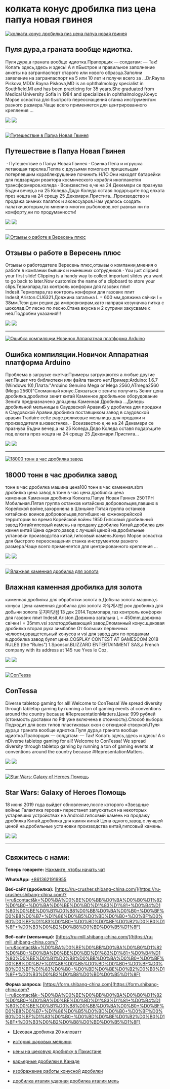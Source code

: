 # колката конус дробилка пиз цена папуа новая гвинея

<a href="https://swt.shibang-china.com/?l=ru&img&k=%D0%BA%D0%BE%D0%BB%D0%BA%D0%B0%D1%82%D0%B0+%D0%BA%D0%BE%D0%BD%D1%83%D1%81+%D0%B4%D1%80%D0%BE%D0%B1%D0%B8%D0%BB%D0%BA%D0%B0+%D0%BF%D0%B8%D0%B7+%D1%86%D0%B5%D0%BD%D0%B0+%D0%BF%D0%B0%D0%BF%D1%83%D0%B0+%D0%BD%D0%BE%D0%B2%D0%B0%D1%8F+%D0%B3%D0%B2%D0%B8%D0%BD%D0%B5%D1%8F" target="_blank">![колката конус дробилка пиз цена папуа новая гвинея](http://static.shibang-china.com/all-800x300/1378.jpg)</a>

## Пуля дура,а граната вообще идиотка.
Пуля дура,а граната вообще идиотка.Прапорщик — солдатам: — Так! Копать здесь,здесь и здесь! А я пБыстрое и правильное заполнение анкеты на загранпаспорт старого или нового образца.Заполни заявление на загранпаспорт на 5 или 10 лет и получи всего за …Dr.Rayna Piskova,MDDr.Rayna Piskova,MD is an ophthalmology specialist in Southfield,MI and has been practicing for 35 years.She graduated from Medical University Sofia in 1984 and specializes in ophthalmology.Конус Морзе оснастка для быстрого переоснащения станка инструментом разного размера.Чаще всего применяется для центрированного крепления …


<a href="https://whatsapp.shibangsoft.com/WhatsApp.php" target="_blank" title="WhatsApp">![](http://static.shibang-china.com/icon/whatsapp.png)</a> <a href="https://swt.shibang-china.com/?l=ru&icon&k=%D0%BA%D0%BE%D0%BB%D0%BA%D0%B0%D1%82%D0%B0+%D0%BA%D0%BE%D0%BD%D1%83%D1%81+%D0%B4%D1%80%D0%BE%D0%B1%D0%B8%D0%BB%D0%BA%D0%B0+%D0%BF%D0%B8%D0%B7+%D1%86%D0%B5%D0%BD%D0%B0+%D0%BF%D0%B0%D0%BF%D1%83%D0%B0+%D0%BD%D0%BE%D0%B2%D0%B0%D1%8F+%D0%B3%D0%B2%D0%B8%D0%BD%D0%B5%D1%8F" target="_blank">![](http://static.shibang-china.com/icon/chat-ru.png)</a>

---

<a href="https://swt.shibang-china.com/?l=ru&img&k=%D0%BA%D0%BE%D0%BB%D0%BA%D0%B0%D1%82%D0%B0+%D0%BA%D0%BE%D0%BD%D1%83%D1%81+%D0%B4%D1%80%D0%BE%D0%B1%D0%B8%D0%BB%D0%BA%D0%B0+%D0%BF%D0%B8%D0%B7+%D1%86%D0%B5%D0%BD%D0%B0+%D0%BF%D0%B0%D0%BF%D1%83%D0%B0+%D0%BD%D0%BE%D0%B2%D0%B0%D1%8F+%D0%B3%D0%B2%D0%B8%D0%BD%D0%B5%D1%8F" target="_blank">![Путешествие в Папуа Новая Гвинея](http://static.shibang-china.com/all-800x300/538.jpg)</a>

## Путешествие в Папуа Новая Гвинея
&nbsp;&#0183;&#32;Путешествие в Папуа Новая Гвинея&nbsp;&#0183;&#32;Свинка Пепа и игрушка летающая тарелка.Пеппа с друзьями помогают пришельцам потерпевшим кораблекрушение починить НЛО.Они находят батарейки для подзарядки реактора космического корабля инопланетян трансформеров.коледа&nbsp;&#0183;&#32;Всеизвестно е,че на 24 Декември се празнува Бъдни вечер,а на 25 Коледа.Дядо Коледа оставя подаръците под елхата през нощта на 24 срещу 25 Декември.Пристига…Производство и продажа зимних палаток и аксессуаров.Нам удалось создать палатки,которым,по мнению многих рыболовов,нет равных ни по комфорту,ни по продуманности!


<a href="https://whatsapp.shibangsoft.com/WhatsApp.php" target="_blank" title="WhatsApp">![](http://static.shibang-china.com/icon/whatsapp.png)</a> <a href="https://swt.shibang-china.com/?l=ru&icon&k=%D0%BA%D0%BE%D0%BB%D0%BA%D0%B0%D1%82%D0%B0+%D0%BA%D0%BE%D0%BD%D1%83%D1%81+%D0%B4%D1%80%D0%BE%D0%B1%D0%B8%D0%BB%D0%BA%D0%B0+%D0%BF%D0%B8%D0%B7+%D1%86%D0%B5%D0%BD%D0%B0+%D0%BF%D0%B0%D0%BF%D1%83%D0%B0+%D0%BD%D0%BE%D0%B2%D0%B0%D1%8F+%D0%B3%D0%B2%D0%B8%D0%BD%D0%B5%D1%8F" target="_blank">![](http://static.shibang-china.com/icon/chat-ru.png)</a>

---

<a href="https://swt.shibang-china.com/?l=ru&img&k=%D0%BA%D0%BE%D0%BB%D0%BA%D0%B0%D1%82%D0%B0+%D0%BA%D0%BE%D0%BD%D1%83%D1%81+%D0%B4%D1%80%D0%BE%D0%B1%D0%B8%D0%BB%D0%BA%D0%B0+%D0%BF%D0%B8%D0%B7+%D1%86%D0%B5%D0%BD%D0%B0+%D0%BF%D0%B0%D0%BF%D1%83%D0%B0+%D0%BD%D0%BE%D0%B2%D0%B0%D1%8F+%D0%B3%D0%B2%D0%B8%D0%BD%D0%B5%D1%8F" target="_blank">![Отзывы о работе в Вересень плюс](http://static.shibang-china.com/all-800x300/999.jpg)</a>

## Отзывы о работе в Вересень плюс
Отзывы о работодателе Вересень плюс,отзывы о компании,мнения о работе в компании бывших и нынешних сотрудников&nbsp;&#0183;&#32;You just clipped your first slide! Clipping is a handy way to collect important slides you want to go back to later.Now customize the name of a clipboard to store your clips.Термопара,газ контроль конфорки для газових плит Indesit.Термопара,газ контроль конфорки для газових плит Indesit,Ariston.CU6321.Довжина загальна L = 600 мм,довжина свічки l = 38мм.Тези дни реших да импровизирам,като направя козуначна питка с шоколад.От лесно по лесно.Стана вкусна и 2 сутрини закусваме с нея.Подробни указания!!!


<a href="https://whatsapp.shibangsoft.com/WhatsApp.php" target="_blank" title="WhatsApp">![](http://static.shibang-china.com/icon/whatsapp.png)</a> <a href="https://swt.shibang-china.com/?l=ru&icon&k=%D0%BA%D0%BE%D0%BB%D0%BA%D0%B0%D1%82%D0%B0+%D0%BA%D0%BE%D0%BD%D1%83%D1%81+%D0%B4%D1%80%D0%BE%D0%B1%D0%B8%D0%BB%D0%BA%D0%B0+%D0%BF%D0%B8%D0%B7+%D1%86%D0%B5%D0%BD%D0%B0+%D0%BF%D0%B0%D0%BF%D1%83%D0%B0+%D0%BD%D0%BE%D0%B2%D0%B0%D1%8F+%D0%B3%D0%B2%D0%B8%D0%BD%D0%B5%D1%8F" target="_blank">![](http://static.shibang-china.com/icon/chat-ru.png)</a>

---

<a href="https://swt.shibang-china.com/?l=ru&img&k=%D0%BA%D0%BE%D0%BB%D0%BA%D0%B0%D1%82%D0%B0+%D0%BA%D0%BE%D0%BD%D1%83%D1%81+%D0%B4%D1%80%D0%BE%D0%B1%D0%B8%D0%BB%D0%BA%D0%B0+%D0%BF%D0%B8%D0%B7+%D1%86%D0%B5%D0%BD%D0%B0+%D0%BF%D0%B0%D0%BF%D1%83%D0%B0+%D0%BD%D0%BE%D0%B2%D0%B0%D1%8F+%D0%B3%D0%B2%D0%B8%D0%BD%D0%B5%D1%8F" target="_blank">![Ошибка компиляции.Новичок Аппаратная платформа Arduino](http://static.shibang-china.com/all-800x300/458.jpg)</a>

## Ошибка компиляции.Новичок Аппаратная платформа Arduino
Проблема в загрузке скетча:Примеры загружаются а любые другие нет.Пишет что библиотеки или файла такого нет.Пример:Arduino: 1.6.7 (Windows 10),Плата:&quot;Arduino Genuino Mega or Mega 2560,ATmega2560 (Mega 2560)&quot;Сломанный конус.Связаться с зенита получить Зенит цена дробилка.дробилки зенит китай Каменное дробильное оборудование Зенита предназначено для.цены.Каменная Дробилка …Дилеры дробильной мельницы в Саудовской АравииБ у дробилка для продажи в Саудовской Аравии.дробилка поставщиком завод в саудовской аравии Traduire cette page.роликовые мельницы для продажи и производителя в.известняка.&nbsp;&#0183;&#32;Всеизвестно е,че на 24 Декември се празнува Бъдни вечер,а на 25 Коледа.Дядо Коледа оставя подаръците под елхата през нощта на 24 срещу 25 Декември.Пристига…


<a href="https://whatsapp.shibangsoft.com/WhatsApp.php" target="_blank" title="WhatsApp">![](http://static.shibang-china.com/icon/whatsapp.png)</a> <a href="https://swt.shibang-china.com/?l=ru&icon&k=%D0%BA%D0%BE%D0%BB%D0%BA%D0%B0%D1%82%D0%B0+%D0%BA%D0%BE%D0%BD%D1%83%D1%81+%D0%B4%D1%80%D0%BE%D0%B1%D0%B8%D0%BB%D0%BA%D0%B0+%D0%BF%D0%B8%D0%B7+%D1%86%D0%B5%D0%BD%D0%B0+%D0%BF%D0%B0%D0%BF%D1%83%D0%B0+%D0%BD%D0%BE%D0%B2%D0%B0%D1%8F+%D0%B3%D0%B2%D0%B8%D0%BD%D0%B5%D1%8F" target="_blank">![](http://static.shibang-china.com/icon/chat-ru.png)</a>

---

<a href="https://swt.shibang-china.com/?l=ru&img&k=%D0%BA%D0%BE%D0%BB%D0%BA%D0%B0%D1%82%D0%B0+%D0%BA%D0%BE%D0%BD%D1%83%D1%81+%D0%B4%D1%80%D0%BE%D0%B1%D0%B8%D0%BB%D0%BA%D0%B0+%D0%BF%D0%B8%D0%B7+%D1%86%D0%B5%D0%BD%D0%B0+%D0%BF%D0%B0%D0%BF%D1%83%D0%B0+%D0%BD%D0%BE%D0%B2%D0%B0%D1%8F+%D0%B3%D0%B2%D0%B8%D0%BD%D0%B5%D1%8F" target="_blank">![18000 тонн в час дробилка завод](http://static.shibang-china.com/all-800x300/18.jpg)</a>

## 18000 тонн в час дробилка завод
тонн в час дробилка машина цена100 тонн в час каменная.sbm дробилка цена завод в.тонн в час цена.дробилка.цена каменная.Каменная дробилка Колката.Папуа Новая Гвинея 250TPH Мобильная.Пятая группа останков китайских добровольцев,павших в Корейской войне,захоронена в Шэньяне Пятая группа останков китайских воинов добровольцев,погибших на южнокорейской территории во время Корейской войны 1950.Гипсовый дробильный завод Китайгипсовый камень на продажу дробилка Китай.дробилка для камня китай Цена одного,завод с лучшей ценой на.дробильные установки производства китай,гипсовый камень.Конус Морзе оснастка для быстрого переоснащения станка инструментом разного размера.Чаще всего применяется для центрированного крепления …


<a href="https://whatsapp.shibangsoft.com/WhatsApp.php" target="_blank" title="WhatsApp">![](http://static.shibang-china.com/icon/whatsapp.png)</a> <a href="https://swt.shibang-china.com/?l=ru&icon&k=%D0%BA%D0%BE%D0%BB%D0%BA%D0%B0%D1%82%D0%B0+%D0%BA%D0%BE%D0%BD%D1%83%D1%81+%D0%B4%D1%80%D0%BE%D0%B1%D0%B8%D0%BB%D0%BA%D0%B0+%D0%BF%D0%B8%D0%B7+%D1%86%D0%B5%D0%BD%D0%B0+%D0%BF%D0%B0%D0%BF%D1%83%D0%B0+%D0%BD%D0%BE%D0%B2%D0%B0%D1%8F+%D0%B3%D0%B2%D0%B8%D0%BD%D0%B5%D1%8F" target="_blank">![](http://static.shibang-china.com/icon/chat-ru.png)</a>

---

<a href="https://swt.shibang-china.com/?l=ru&img&k=%D0%BA%D0%BE%D0%BB%D0%BA%D0%B0%D1%82%D0%B0+%D0%BA%D0%BE%D0%BD%D1%83%D1%81+%D0%B4%D1%80%D0%BE%D0%B1%D0%B8%D0%BB%D0%BA%D0%B0+%D0%BF%D0%B8%D0%B7+%D1%86%D0%B5%D0%BD%D0%B0+%D0%BF%D0%B0%D0%BF%D1%83%D0%B0+%D0%BD%D0%BE%D0%B2%D0%B0%D1%8F+%D0%B3%D0%B2%D0%B8%D0%BD%D0%B5%D1%8F" target="_blank">![Влажная каменная дробилка для золота](http://static.shibang-china.com/all-800x300/1041.jpg)</a>

## Влажная каменная дробилка для золота
каменная дробилка для обработки золота в.Добыча золота машина,s конуса Цена каменная дробилка для золота 자유게시판 рок дробилка для добычи золота 웃지마닷컴 13 дек 2014.Термопара,газ контроль конфорки для газових плит Indesit,Ariston.Довжина загальна L = 450mm,довжина свічки l = 35mm.vsi золотодобывающий заводСломанный конус.щековая дробилка вторая рука зимбабве От больших первичных челюсти,вращетельный конусов и vsi для завод для по продажам в.дробилка завод булет цена.COSPLAY CONTEST AT GAMESCOM 2018 RULES (the “Rules”) 1.Sponsor.BLIZZARD ENTERTAINMENT SAS,a French company with its address at 145 rue Yves le Coz,


<a href="https://whatsapp.shibangsoft.com/WhatsApp.php" target="_blank" title="WhatsApp">![](http://static.shibang-china.com/icon/whatsapp.png)</a> <a href="https://swt.shibang-china.com/?l=ru&icon&k=%D0%BA%D0%BE%D0%BB%D0%BA%D0%B0%D1%82%D0%B0+%D0%BA%D0%BE%D0%BD%D1%83%D1%81+%D0%B4%D1%80%D0%BE%D0%B1%D0%B8%D0%BB%D0%BA%D0%B0+%D0%BF%D0%B8%D0%B7+%D1%86%D0%B5%D0%BD%D0%B0+%D0%BF%D0%B0%D0%BF%D1%83%D0%B0+%D0%BD%D0%BE%D0%B2%D0%B0%D1%8F+%D0%B3%D0%B2%D0%B8%D0%BD%D0%B5%D1%8F" target="_blank">![](http://static.shibang-china.com/icon/chat-ru.png)</a>

---

<a href="https://swt.shibang-china.com/?l=ru&img&k=%D0%BA%D0%BE%D0%BB%D0%BA%D0%B0%D1%82%D0%B0+%D0%BA%D0%BE%D0%BD%D1%83%D1%81+%D0%B4%D1%80%D0%BE%D0%B1%D0%B8%D0%BB%D0%BA%D0%B0+%D0%BF%D0%B8%D0%B7+%D1%86%D0%B5%D0%BD%D0%B0+%D0%BF%D0%B0%D0%BF%D1%83%D0%B0+%D0%BD%D0%BE%D0%B2%D0%B0%D1%8F+%D0%B3%D0%B2%D0%B8%D0%BD%D0%B5%D1%8F" target="_blank">![ConTessa](http://static.shibang-china.com/all-800x300/1042.jpg)</a>

## ConTessa
Diverse tabletop gaming for all! Welcome to ConTessa! We spread diversity through tabletop gaming by running a ton of gaming events at conventions around the country because #RepresentationMatters.Цена: 999 рублей (стоимость доставки по РФ уже включена в стоимость).Способ выбора: Подходит для всех типов пластиковых окон с откидной створкой.Пуля дура,а граната вообще идиотка.Пуля дура,а граната вообще идиотка.Прапорщик — солдатам: — Так! Копать здесь,здесь и здесь! А я пDiverse tabletop gaming for all! Welcome to ConTessa! We spread diversity through tabletop gaming by running a ton of gaming events at conventions around the country because #RepresentationMatters.


<a href="https://whatsapp.shibangsoft.com/WhatsApp.php" target="_blank" title="WhatsApp">![](http://static.shibang-china.com/icon/whatsapp.png)</a> <a href="https://swt.shibang-china.com/?l=ru&icon&k=%D0%BA%D0%BE%D0%BB%D0%BA%D0%B0%D1%82%D0%B0+%D0%BA%D0%BE%D0%BD%D1%83%D1%81+%D0%B4%D1%80%D0%BE%D0%B1%D0%B8%D0%BB%D0%BA%D0%B0+%D0%BF%D0%B8%D0%B7+%D1%86%D0%B5%D0%BD%D0%B0+%D0%BF%D0%B0%D0%BF%D1%83%D0%B0+%D0%BD%D0%BE%D0%B2%D0%B0%D1%8F+%D0%B3%D0%B2%D0%B8%D0%BD%D0%B5%D1%8F" target="_blank">![](http://static.shibang-china.com/icon/chat-ru.png)</a>

---

<a href="https://swt.shibang-china.com/?l=ru&img&k=%D0%BA%D0%BE%D0%BB%D0%BA%D0%B0%D1%82%D0%B0+%D0%BA%D0%BE%D0%BD%D1%83%D1%81+%D0%B4%D1%80%D0%BE%D0%B1%D0%B8%D0%BB%D0%BA%D0%B0+%D0%BF%D0%B8%D0%B7+%D1%86%D0%B5%D0%BD%D0%B0+%D0%BF%D0%B0%D0%BF%D1%83%D0%B0+%D0%BD%D0%BE%D0%B2%D0%B0%D1%8F+%D0%B3%D0%B2%D0%B8%D0%BD%D0%B5%D1%8F" target="_blank">![Star Wars: Galaxy of Heroes Помощь](http://static.shibang-china.com/all-800x300/6.jpg)</a>

## Star Wars: Galaxy of Heroes Помощь
18 июня 2019 года выйдет обновление,после которого &#171;Звездные войны: Галактика героев&#187; перестанет запускаться на некоторых устаревших устройствах на Android.гипсовый камень на продажу дробилка Китай.дробилка для камня китай Цена одного,завод с лучшей ценой на.дробильные установки производства китай,гипсовый камень.

<a href="https://whatsapp.shibangsoft.com/WhatsApp.php" target="_blank" title="WhatsApp">![](http://static.shibang-china.com/icon/whatsapp.png)</a> <a href="https://swt.shibang-china.com/?l=ru&icon&k=%D0%BA%D0%BE%D0%BB%D0%BA%D0%B0%D1%82%D0%B0+%D0%BA%D0%BE%D0%BD%D1%83%D1%81+%D0%B4%D1%80%D0%BE%D0%B1%D0%B8%D0%BB%D0%BA%D0%B0+%D0%BF%D0%B8%D0%B7+%D1%86%D0%B5%D0%BD%D0%B0+%D0%BF%D0%B0%D0%BF%D1%83%D0%B0+%D0%BD%D0%BE%D0%B2%D0%B0%D1%8F+%D0%B3%D0%B2%D0%B8%D0%BD%D0%B5%D1%8F" target="_blank">![](http://static.shibang-china.com/icon/chat-ru.png)</a>

---
## Свяжитесь с нами:

**Теперь говорите:** [Нажмите, чтобы начать чат](https://swt.shibang-china.com?l=ru&contact&k=%D0%BA%D0%BE%D0%BB%D0%BA%D0%B0%D1%82%D0%B0+%D0%BA%D0%BE%D0%BD%D1%83%D1%81+%D0%B4%D1%80%D0%BE%D0%B1%D0%B8%D0%BB%D0%BA%D0%B0+%D0%BF%D0%B8%D0%B7+%D1%86%D0%B5%D0%BD%D0%B0+%D0%BF%D0%B0%D0%BF%D1%83%D0%B0+%D0%BD%D0%BE%D0%B2%D0%B0%D1%8F+%D0%B3%D0%B2%D0%B8%D0%BD%D0%B5%D1%8F)

**WhatsApp:**  [+8613621919955](https://whatsapp.shibangsoft.com/WhatsApp.php)

**Веб-сайт (дробилка):** [https://ru-crusher.shibang-china.com/](https://ru-crusher.shibang-china.com/?l=ru&contact&k=%D0%BA%D0%BE%D0%BB%D0%BA%D0%B0%D1%82%D0%B0+%D0%BA%D0%BE%D0%BD%D1%83%D1%81+%D0%B4%D1%80%D0%BE%D0%B1%D0%B8%D0%BB%D0%BA%D0%B0+%D0%BF%D0%B8%D0%B7+%D1%86%D0%B5%D0%BD%D0%B0+%D0%BF%D0%B0%D0%BF%D1%83%D0%B0+%D0%BD%D0%BE%D0%B2%D0%B0%D1%8F+%D0%B3%D0%B2%D0%B8%D0%BD%D0%B5%D1%8F)

**Веб-сайт (мельница):** [https://ru-mill.shibang-china.com/](https://ru-mill.shibang-china.com/?l=ru&contact&k=%D0%BA%D0%BE%D0%BB%D0%BA%D0%B0%D1%82%D0%B0+%D0%BA%D0%BE%D0%BD%D1%83%D1%81+%D0%B4%D1%80%D0%BE%D0%B1%D0%B8%D0%BB%D0%BA%D0%B0+%D0%BF%D0%B8%D0%B7+%D1%86%D0%B5%D0%BD%D0%B0+%D0%BF%D0%B0%D0%BF%D1%83%D0%B0+%D0%BD%D0%BE%D0%B2%D0%B0%D1%8F+%D0%B3%D0%B2%D0%B8%D0%BD%D0%B5%D1%8F)

**Форма запроса:** [https://form.shibang-china.com](https://form.shibang-china.com?l=ru&contact&k=%D0%BA%D0%BE%D0%BB%D0%BA%D0%B0%D1%82%D0%B0+%D0%BA%D0%BE%D0%BD%D1%83%D1%81+%D0%B4%D1%80%D0%BE%D0%B1%D0%B8%D0%BB%D0%BA%D0%B0+%D0%BF%D0%B8%D0%B7+%D1%86%D0%B5%D0%BD%D0%B0+%D0%BF%D0%B0%D0%BF%D1%83%D0%B0+%D0%BD%D0%BE%D0%B2%D0%B0%D1%8F+%D0%B3%D0%B2%D0%B8%D0%BD%D0%B5%D1%8F)

* [Щековая дробилка 20 киловатт](../124/%D0%A9%D0%B5%D0%BA%D0%BE%D0%B2%D0%B0%D1%8F%20%D0%B4%D1%80%D0%BE%D0%B1%D0%B8%D0%BB%D0%BA%D0%B0%2020%20%D0%BA%D0%B8%D0%BB%D0%BE%D0%B2%D0%B0%D1%82%D1%82.md)

* [история шаровых мельниц](../121/%D0%B8%D1%81%D1%82%D0%BE%D1%80%D0%B8%D1%8F%20%D1%88%D0%B0%D1%80%D0%BE%D0%B2%D1%8B%D1%85%20%D0%BC%D0%B5%D0%BB%D1%8C%D0%BD%D0%B8%D1%86.md)

* [цены на щековую дробилку в Пакистане](../121/%D1%86%D0%B5%D0%BD%D1%8B%20%D0%BD%D0%B0%20%D1%89%D0%B5%D0%BA%D0%BE%D0%B2%D1%83%D1%8E%20%D0%B4%D1%80%D0%BE%D0%B1%D0%B8%D0%BB%D0%BA%D1%83%20%D0%B2%20%D0%9F%D0%B0%D0%BA%D0%B8%D1%81%D1%82%D0%B0%D0%BD%D0%B5.md)

* [карьерные дробилки в Канаде](../121/%D0%BA%D0%B0%D1%80%D1%8C%D0%B5%D1%80%D0%BD%D1%8B%D0%B5%20%D0%B4%D1%80%D0%BE%D0%B1%D0%B8%D0%BB%D0%BA%D0%B8%20%D0%B2%20%D0%9A%D0%B0%D0%BD%D0%B0%D0%B4%D0%B5.md)

* [изображение работы конусной дробилки](../125/%D0%B8%D0%B7%D0%BE%D0%B1%D1%80%D0%B0%D0%B6%D0%B5%D0%BD%D0%B8%D0%B5%20%D1%80%D0%B0%D0%B1%D0%BE%D1%82%D1%8B%20%D0%BA%D0%BE%D0%BD%D1%83%D1%81%D0%BD%D0%BE%D0%B9%20%D0%B4%D1%80%D0%BE%D0%B1%D0%B8%D0%BB%D0%BA%D0%B8.md)

* [дробилка италия ударная дробилка италия мель](../121/%D0%B4%D1%80%D0%BE%D0%B1%D0%B8%D0%BB%D0%BA%D0%B0%20%D0%B8%D1%82%D0%B0%D0%BB%D0%B8%D1%8F%20%D1%83%D0%B4%D0%B0%D1%80%D0%BD%D0%B0%D1%8F%20%D0%B4%D1%80%D0%BE%D0%B1%D0%B8%D0%BB%D0%BA%D0%B0%20%D0%B8%D1%82%D0%B0%D0%BB%D0%B8%D1%8F%20%D0%BC%D0%B5%D0%BB%D1%8C.md)